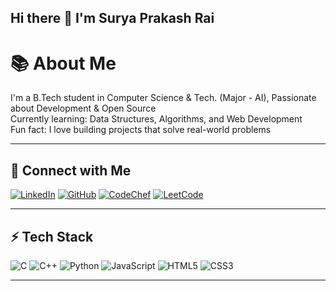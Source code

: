 ## Hi there 👋 I'm Surya Prakash Rai 
# 📚 About Me

I'm a B.Tech student in Computer Science & Tech. (Major - AI), Passionate about Development & Open Source  
Currently learning: Data Structures, Algorithms, and Web Development  
Fun fact: I love building projects that solve real-world problems  

---

## 🔗 Connect with Me
[![LinkedIn](https://img.shields.io/badge/LinkedIn-blue?style=for-the-badge&logo=linkedin)](https://www.linkedin.com/in/surya-rai-33773a229/)
[![GitHub](https://img.shields.io/badge/GitHub-black?style=for-the-badge&logo=github)](https://github.com/raisuraj2004)
[![CodeChef](https://img.shields.io/badge/CodeChef-%23B92B27.svg?style=for-the-badge&logo=CodeChef&logoColor=white)](https://www.codechef.com/users/deadhok)
[![LeetCode](https://img.shields.io/badge/LeetCode-FFA116?style=for-the-badge&logo=leetcode&logoColor=black)]((https://leetcode.com/u/deadhok/))

---
## ⚡ Tech Stack
![C](https://img.shields.io/badge/C-00599C?style=for-the-badge&logo=c&logoColor=white)
![C++](https://img.shields.io/badge/C++-00599C?style=for-the-badge&logo=c%2B%2B&logoColor=white)
![Python](https://img.shields.io/badge/Python-3776AB?style=for-the-badge&logo=python&logoColor=white)
![JavaScript](https://img.shields.io/badge/JavaScript-F7DF1E?style=for-the-badge&logo=javascript&logoColor=black)
![HTML5](https://img.shields.io/badge/HTML5-E34F26?style=for-the-badge&logo=html5&logoColor=white)
![CSS3](https://img.shields.io/badge/CSS3-1572B6?style=for-the-badge&logo=css3&logoColor=white)

---
